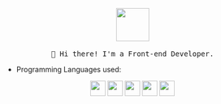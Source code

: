 <p align="center">
  <img src="https://i.pinimg.com/originals/b3/9b/16/b39b168a37a070bdc9d96eb125bd4e20.gif" width="65px">
  <br><br>
  <samp>
    👋 Hi there! I'm a Front-end Developer.
  </samp>
</p>

- Programming Languages used:

<div align="center">
  <img src='https://github.com/str0ng1/str0ng1/blob/master/images/js.svg' width='30' />
  <img src='https://github.com/str0ng1/str0ng1/blob/master/images/python.svg' height='30' />
  <img src='https://github.com/str0ng1/str0ng1/blob/master/images/c-original.svg' width='30' />
  <img src='https://github.com/str0ng1/str0ng1/blob/master/images/html.svg' width='30' />
  <img src='https://github.com/str0ng1/str0ng1/blob/master/images/css.svg' width='30' />
</div>
